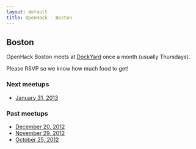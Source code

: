 ```yaml
---
layout: default
title: OpenHack - Boston
---
```


## Boston

OpenHack Boston meets at [DockYard](http://dockyard.com) once a month (usually Thursdays).

Please RSVP so we know how much food to get!

### Next meetups

* [January 31, 2013](https://guestlistapp.com/events/145317)

### Past meetups

* [December 20, 2012](https://guestlistapp.com/events/138702)
* [November 29, 2012](https://guestlistapp.com/events/132555)
* [October 25, 2012](http://reefpoints.dockyard.com/community/2012/10/26/openhack-boston.html)
